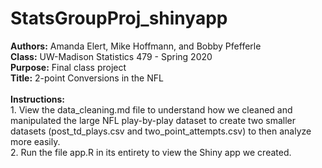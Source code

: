 StatsGroupProj\_shinyapp
========================

**Authors:** Amanda Elert, Mike Hoffmann, and Bobby Pfefferle <br>
**Class:** UW-Madison Statistics 479 - Spring 2020 <br> **Purpose:**
Final class project <br> **Title:** 2-point Conversions in the NFL <br>
<br> **Instructions:** <br> 1. View the data\_cleaning.md file to
understand how we cleaned and manipulated the large NFL play-by-play
dataset to create two smaller datasets (post\_td\_plays.csv and
two\_point\_attempts.csv) to then analyze more easily. <br> 2. Run the
file app.R in its entirety to view the Shiny app we created.
